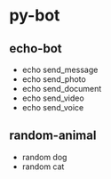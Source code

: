 # py-bot

## echo-bot

- echo send_message
- echo send_photo
- echo send_document
- echo send_video
- echo send_voice

## random-animal

- random dog
- random cat


